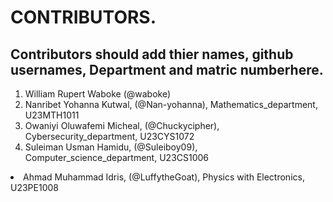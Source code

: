 # CONTRIBUTORS.
## Contributors should add thier names, github usernames, Department and matric numberhere.
<ol>
<li>William Rupert Waboke (@waboke)
<li>Nanribet Yohanna Kutwal, (@Nan-yohanna), Mathematics_department, U23MTH1011</li>
<li>Owaniyi Oluwafemi Micheal, (@Chuckycipher), Cybersecurity_department, U23CYS1072</li>
<li>Suleiman Usman Hamidu, (@Suleiboy09), Computer_science_department, U23CS1006</li>
</ol>
<li>Ahmad Muhammad Idris, (@LuffytheGoat), Physics with Electronics, U23PE1008</li>
